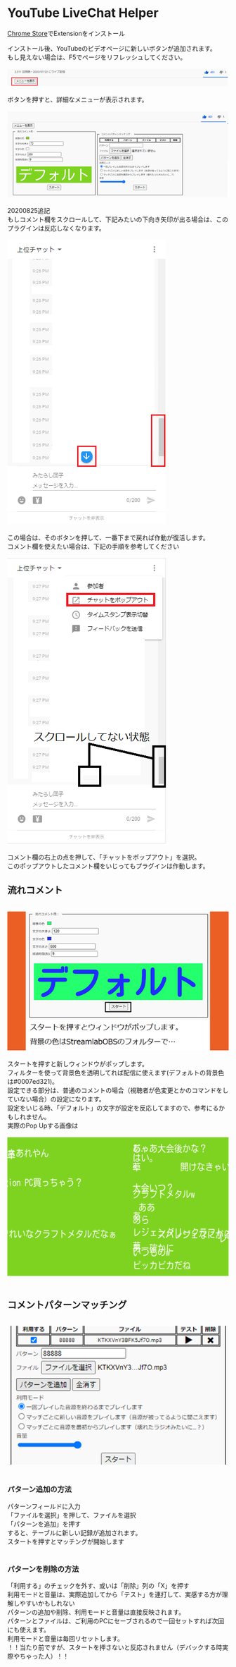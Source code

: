 # YouTube LiveChat Helper

[Chrome Store](https://chrome.google.com/webstore/detail/youtube-livechat-helper/dihhkdapcdefppaikipkkcfnaieagnmm)でExtensionをインストール

インストール後、YouTubeのビデオページに新しいボタンが追加されます。<br>
もし見えない場合は、F5でページをリフレッシュしてください。<br>
<br>![button](https://github.com/scarletdango1204/youtube_livechat_helper/blob/master/img/troggle.png)<br><br>
ボタンを押すと、詳細なメニューが表示されます。<br>
<br>![button](https://github.com/scarletdango1204/youtube_livechat_helper/blob/master/img/troggle_b.png)<br><br>
20200825追記<br>
もしコメント欄をスクロールして、下記みたいの下向き矢印が出る場合は、このプラグインは反応しなくなります。<br>
<br>![bug_handle](https://github.com/scarletdango1204/youtube_livechat_helper/blob/master/img/bug_a.png)<br><br>
この場合は、そのボタンを押して、一番下まで戻れば作動が復活します。<br>
コメント欄を使えたい場合は、下記の手順を参考してください<br>
<br>![bug_handle](https://github.com/scarletdango1204/youtube_livechat_helper/blob/master/img/bug_b.png)<br><br>
コメント欄の右上の点を押して、「チャットをポップアウト」を選択。<br>
このポップアウトしたコメント欄をいじってもプラグインは作動します。<br>

## 流れコメント
<br>![flowComment](https://github.com/scarletdango1204/youtube_livechat_helper/blob/master/img/set_commet.png)<br><br>
スタートを押すと新しウィンドウがポップします。<br>
フィルターを使って背景色を透明してれば配信に使えます(デフォルトの背景色は#0007ed321)。<br>
設定できる部分は、普通のコメントの場合（視聴者が色変更とかのコマンドをしていない場合）の設定になります。<br>
設定をいじる時、「デフォルト」の文字が設定を反応してますので、参考にるかもしれません。<br>
実際のPop Upする画像は<br>
<br>![flowComment](https://github.com/scarletdango1204/youtube_livechat_helper/blob/master/img/description_2.png)<br><br>

## コメントパターンマッチング
<br>![flowComment](https://github.com/scarletdango1204/youtube_livechat_helper/blob/master/img/set_pattern.png)<br><br>
### パターン追加の方法
パターンフィールドに入力<br>
「ファイルを選択」を押して、ファイルを選択<br>
「パターンを追加」を押す<br>
すると、テーブルに新しい記録が追加されます。<br>
スタートを押すとマッチングが開始します<br><br>

### パターンを削除の方法
「利用する」のチェックを外す、或いは「削除」列の「X」を押す<br>
利用モードと音量は、実際追加してから「テスト」を連打して、実感する方が理解しやすいかもしれない<br>
パターンの追加や削除、利用モードと音量は直接反映されます。<br>
パターンとファイルは、ご利用のPCにセーブされるので一回セットすれば次回にも使えます。<br>
利用モードと音量は毎回リセットします。<br>
！！当たり前ですが、スタートを押さないと反応されません（デバックする時実際やちゃった人）！！
